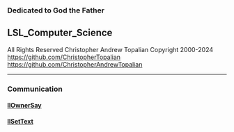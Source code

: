 <!-- Python_Computer_Science.md -->

### Dedicated to God the Father

## LSL_Computer_Science
All Rights Reserved Christopher Andrew Topalian Copyright 2000-2024  
https://github.com/ChristopherTopalian  
https://github.com/ChristopherAndrewTopalian

---

### Communication

#### [llOwnerSay](lsl/llOwnerSay.lsl)

#### [llSetText](lsl/llSetText.lsl)

